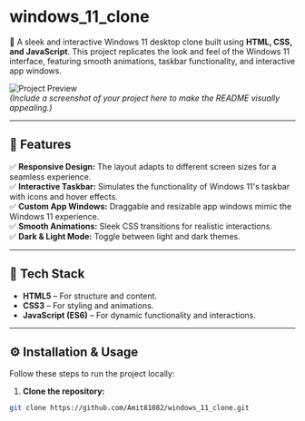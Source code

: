 ﻿# windows_11_clone
🚀 A sleek and interactive Windows 11 desktop clone built using **HTML, CSS, and JavaScript**. This project replicates the look and feel of the Windows 11 interface, featuring smooth animations, taskbar functionality, and interactive app windows.  

![Project Preview](./images/windows-11-preview.png)  
*(Include a screenshot of your project here to make the README visually appealing.)*  

---

## 🌟 **Features**  
✅ **Responsive Design:** The layout adapts to different screen sizes for a seamless experience.  
✅ **Interactive Taskbar:** Simulates the functionality of Windows 11's taskbar with icons and hover effects.  
✅ **Custom App Windows:** Draggable and resizable app windows mimic the Windows 11 experience.  
✅ **Smooth Animations:** Sleek CSS transitions for realistic interactions.  
✅ **Dark & Light Mode:** Toggle between light and dark themes.  

---

## 🚀 **Tech Stack**  
- **HTML5** – For structure and content.  
- **CSS3** – For styling and animations.  
- **JavaScript (ES6)** – For dynamic functionality and interactions.  

---

## ⚙️ **Installation & Usage**  
Follow these steps to run the project locally:  

1. **Clone the repository:**  
```bash
git clone https://github.com/Amit81082/windows_11_clone.git
